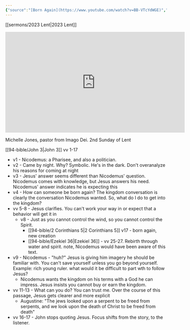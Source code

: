 ```yaml
---
{"source":"[Born Again](https://www.youtube.com/watch?v=BB-VTcYdWGE)","clipped":"2023-03-05","dg-publish":true,"grade":2,"context":"Personal","type":"Resource","status":"Active","topic":"Sermon","dateCreated":"2023-08-09","permalink":"/sermons/2023-03-05-born-again/","dgPassFrontmatter":true}
---
```



[[sermons/2023 Lent\|2023 Lent]]

<iframe width="560" height="315" src="https://www.youtube.com/embed/BB-VTcYdWGE" title="YouTube video player" frameborder="0" allow="accelerometer; autoplay; clipboard-write; encrypted-media; gyroscope; picture-in-picture" allowfullscreen></iframe>

Michelle Jones, pastor from Imago Dei. 2nd Sunday of Lent

[[94-bible/John 3\|John 3]] vv 1-17

* v1 - Nicodemus: a Pharisee, and also a politician.
* v2 - Came by night. Why? Symbolic. He's in the dark. Don't overanalyze his reasons for coming at night
* v3 - Jesus' answer seems different than Nicodemus' question. Nicodemus comes with knowledge, but Jesus answers his need. Nicodemus' answer indicates he is expecting this
* v4 - How can someone be born again? The kingdom conversation is clearly the conversation Nicodemus wanted. So, what do I do to get into the kingdom?
* vv 5-8 - Jesus clarifies. You can't work your way in or expect that a behavior will get it in
    * v8 - Just as you cannot control the wind, so you cannot control the Spirit.
        * [[94-bible/2 Corinthians 5\|2 Corinthians 5]] v17 - born again, new creation
        * [[94-bible/Ezekiel 36\|Ezekiel 36]] - vv 25-27. Rebirth through water and spirit. note, Nicodemus would have been aware of this text.
* v9 - Nicodemus - "huh?" Jesus is giving him imagery he should be familiar with. You can't save yourself unless you go beyond yourself. Example: rich young ruler. what would it be difficult to part wth to follow Jesus?
    * Nicodemus wants the kingdom on his terms with a God he can impress. Jesus insists you cannot buy or earn the kingdom.
* vv 11-13 - What can you do? You can trust me. Over the course of this passage, Jesus gets clearer and more explicit
    * Augustine: "The jews looked upon a serpent to be freed from serpents, and we look upon the death of Christ to be freed from death"
* vv 16-17 - John stops quoting Jesus. Focus shifts from the story, to the listener.

